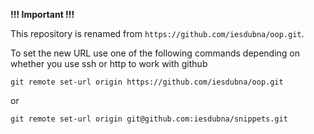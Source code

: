 __!!! Important !!!__

This repository is renamed from `https://github.com/iesdubna/oop.git`.

To set the new URL use one of the following commands depending on whether
you use ssh or http to work with github
```
git remote set-url origin https://github.com/iesdubna/oop.git
```
or
```
git remote set-url origin git@github.com:iesdubna/snippets.git
```


